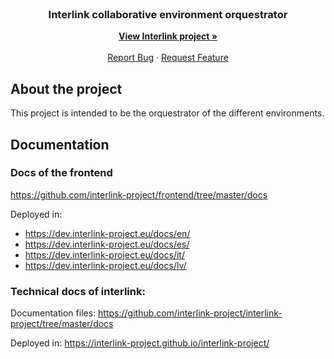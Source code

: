 <div id="top"></div>

<!-- PROJECT LOGO -->
<br />
<div align="center">
  <!-- <a href="https://github.com/interlink-project/frontend">
    <img src="mddocs/images/logo.png" alt="Logo" width="172" height="80">
  </a> -->
  <h3 align="center">Interlink collaborative environment orquestrator</h3>

  <p align="center">
    <a href="https://interlink-project.eu/"><strong>View Interlink project »</strong></a>
    <br />
    <br />
    <a href="https://github.com/interlink-project/backend/issues">Report Bug</a>
    ·
    <a href="https://github.com/interlink-project/backend/issues">Request Feature</a>
  </p>
</div>


<!-- ABOUT THE PROJECT -->
## About the project

This project is intended to be the orquestrator of the different environments.


## Documentation

### Docs of the frontend

https://github.com/interlink-project/frontend/tree/master/docs

Deployed in:
* https://dev.interlink-project.eu/docs/en/
* https://dev.interlink-project.eu/docs/es/
* https://dev.interlink-project.eu/docs/it/
* https://dev.interlink-project.eu/docs/lv/


### Technical docs of interlink:

Documentation files: https://github.com/interlink-project/interlink-project/tree/master/docs

Deployed in: https://interlink-project.github.io/interlink-project/